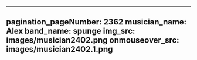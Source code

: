 ------
pagination_pageNumber: 2362
musician_name: Alex
band_name: spunge
img_src: images/musician2402.png
onmouseover_src: images/musician2402.1.png
------